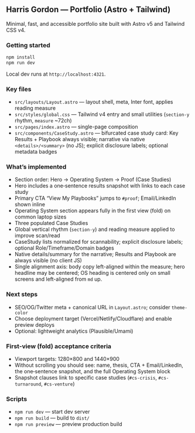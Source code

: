 ## Harris Gordon — Portfolio (Astro + Tailwind)

Minimal, fast, and accessible portfolio site built with Astro v5 and Tailwind CSS v4.

### Getting started

```bash
npm install
npm run dev
```

Local dev runs at `http://localhost:4321`.

### Key files
- `src/layouts/Layout.astro` — layout shell, meta, Inter font, applies reading measure
- `src/styles/global.css` — Tailwind v4 entry and small utilities (`section-y` rhythm, `measure` ~72ch)
- `src/pages/index.astro` — single-page composition
- `src/components/CaseStudy.astro` — bifurcated case study card: Key Results + Playbook always visible; narrative via native `<details>/<summary>` (no JS); explicit disclosure labels; optional metadata badges

### What’s implemented
- Section order: Hero → Operating System → Proof (Case Studies)
- Hero includes a one‑sentence results snapshot with links to each case study
- Primary CTA “View My Playbooks” jumps to `#proof`; Email/LinkedIn shown inline
- Operating System section appears fully in the first view (fold) on common laptop sizes
- Three populated Case Studies
- Global vertical rhythm (`section-y`) and reading measure applied to improve scan/read
- CaseStudy lists normalized for scannability; explicit disclosure labels; optional Role/Timeframe/Domain badges
- Native details/summary for the narrative; Results and Playbook are always visible (no client JS)
- Single alignment axis: body copy left-aligned within the measure; hero headline may be centered; OS heading is centered only on small screens and left-aligned from `md` up.

### Next steps
- SEO/OG/Twitter meta + canonical URL in `Layout.astro`; consider `theme-color`
- Choose deployment target (Vercel/Netlify/Cloudflare) and enable preview deploys
- Optional: lightweight analytics (Plausible/Umami)

### First‑view (fold) acceptance criteria
- Viewport targets: 1280×800 and 1440×900
- Without scrolling you should see: name, thesis, CTA + Email/LinkedIn, the one‑sentence snapshot, and the full Operating System block
- Snapshot clauses link to specific case studies (`#cs-crisis`, `#cs-turnaround`, `#cs-venture`)

### Scripts
- `npm run dev` — start dev server
- `npm run build` — build to `dist/`
- `npm run preview` — preview production build
